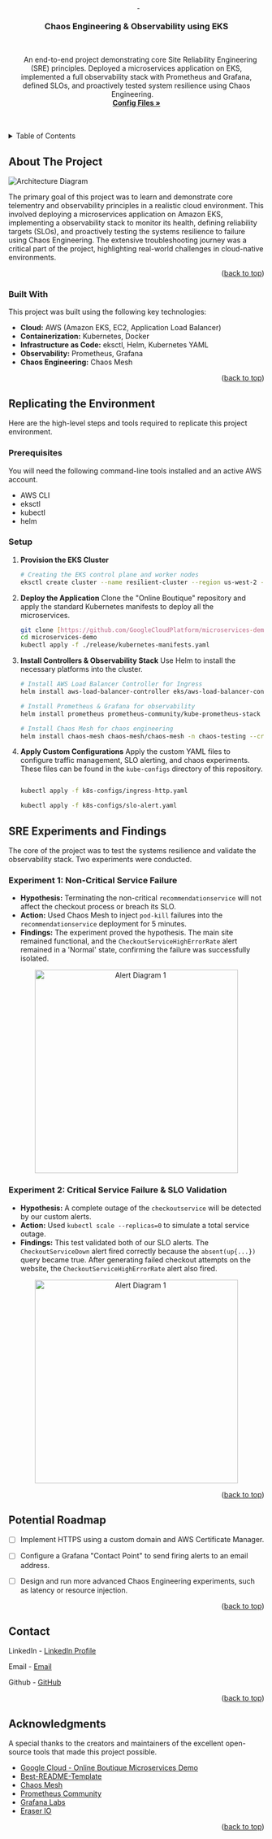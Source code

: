 <a id="readme-top"></a>

<div align="center">
  <a href="https://github.com/Manimanohar1/eks-observability">
  </a>

<h3 align="center">Chaos Engineering & Observability using EKS</h3>

  <p align="center">
    An end-to-end project demonstrating core Site Reliability Engineering (SRE) principles. Deployed a microservices application on EKS, implemented a full observability stack with Prometheus and Grafana, defined SLOs, and proactively tested system resilience using Chaos Engineering.
    <br />
    <a href="https://github.com/Manimanohar1/eks-observability/tree/main/kube-configs"><strong>Config Files »</strong></a>
    <br />
    <br />
  </p>
</div>

<details>
  <summary>Table of Contents</summary>
  <ol>
    <li>
      <a href="#about-the-project">About The Project</a>
      <ul>
        <li><a href="#built-with">Built With</a></li>
      </ul>
    </li>
    <li>
      <a href="#replicating-the-environment">Replicating the Environment</a>
      <ul>
        <li><a href="#prerequisites">Prerequisites</a></li>
        <li><a href="#setup">Setup</a></li>
      </ul>
    </li>
    <li><a href="#sre-experiments-and-findings">SRE Experiments and Findings</a></li>
    <li><a href="#roadmap">Roadmap</a></li>
    <li><a href="#license">License</a></li>
    <li><a href="#contact">Contact</a></li>
    <li><a href="#acknowledgments">Acknowledgments</a></li>
  </ol>
</details>

## About The Project

![Architecture Diagram][project-screenshot]

The primary goal of this project was to learn and demonstrate core telementry and observability principles in a realistic cloud environment. This involved deploying a microservices application on Amazon EKS, implementing a  observability stack to monitor its health, defining reliability targets (SLOs), and proactively testing the systems resilience to failure using Chaos Engineering. The extensive troubleshooting journey was a critical part of the project, highlighting real-world challenges in cloud-native environments.

<p align="right">(<a href="#readme-top">back to top</a>)</p>

### Built With

This project was built using the following key technologies:
* **Cloud:** AWS (Amazon EKS, EC2, Application Load Balancer)
* **Containerization:** Kubernetes, Docker
* **Infrastructure as Code:** eksctl, Helm, Kubernetes YAML
* **Observability:** Prometheus, Grafana
* **Chaos Engineering:** Chaos Mesh

<p align="right">(<a href="#readme-top">back to top</a>)</p>

## Replicating the Environment

Here are the high-level steps and tools required to replicate this project environment.

### Prerequisites

You will need the following command-line tools installed and an active AWS account.
* AWS CLI
* eksctl
* kubectl
* helm

### Setup

1. **Provision the EKS Cluster**
   ```sh
   # Creating the EKS control plane and worker nodes
   eksctl create cluster --name resilient-cluster --region us-west-2 --nodes 3
2.  **Deploy the Application**
    Clone the "Online Boutique" repository and apply the standard Kubernetes manifests to deploy all the microservices.
    ```sh
    git clone [https://github.com/GoogleCloudPlatform/microservices-demo.git](https://github.com/GoogleCloudPlatform/microservices-demo.git)
    cd microservices-demo
    kubectl apply -f ./release/kubernetes-manifests.yaml
    ```

3.  **Install Controllers & Observability Stack**
    Use Helm to install the necessary platforms into the cluster.
    ```sh
    # Install AWS Load Balancer Controller for Ingress
    helm install aws-load-balancer-controller eks/aws-load-balancer-controller -n kube-system ...

    # Install Prometheus & Grafana for observability
    helm install prometheus prometheus-community/kube-prometheus-stack --namespace monitoring --create-namespace

    # Install Chaos Mesh for chaos engineering
    helm install chaos-mesh chaos-mesh/chaos-mesh -n chaos-testing --create-namespace
    ```

4.  **Apply Custom Configurations**
    Apply the custom YAML files to configure traffic management, SLO alerting, and chaos experiments. These files can be found in the `kube-configs` directory of this repository.
    ```sh
    
    kubectl apply -f k8s-configs/ingress-http.yaml

    kubectl apply -f k8s-configs/slo-alert.yaml
    ```
## SRE Experiments and Findings

The core of the project was to test the systems resilience and validate the observability stack. Two experiments were conducted.

### Experiment 1: Non-Critical Service Failure

* **Hypothesis:** Terminating the non-critical `recommendationservice` will not affect the checkout process or breach its SLO.
* **Action:** Used Chaos Mesh to inject `pod-kill` failures into the `recommendationservice` deployment for 5 minutes.
* **Findings:** The experiment proved the hypothesis. The main site remained functional, and the `CheckoutServiceHighErrorRate` alert remained in a 'Normal' state, confirming the failure was successfully isolated.

<div align="center">
  <img src="images/graphana_ok.png" alt="Alert Diagram 1" width="400">
</div>

### Experiment 2: Critical Service Failure & SLO Validation

* **Hypothesis:** A complete outage of the `checkoutservice` will be detected by our custom alerts.
* **Action:** Used `kubectl scale --replicas=0` to simulate a total service outage.
* **Findings:** This test validated both of our SLO alerts. The `CheckoutServiceDown` alert fired correctly because the `absent(up{...})` query became true. After generating failed checkout attempts on the website, the `CheckoutServiceHighErrorRate` alert also fired.

<div align="center">
  <img src="images/graphana_nok.png" alt="Alert Diagram 1" width="400">
</div>

<p align="right">(<a href="#readme-top">back to top</a>)</p>

## Potential Roadmap

- [ ] Implement HTTPS using a custom domain and AWS Certificate Manager.
- [ ] Configure a Grafana "Contact Point" to send firing alerts to an email address.
- [ ] Design and run more advanced Chaos Engineering experiments, such as latency or resource injection.


<p align="right">(<a href="#readme-top">back to top</a>)</p>

## Contact

LinkedIn - [LinkedIn Profile](https://linkedin.com/in/manikandeshwar-manohar)  

Email - [Email](mailto:manishmanohar10@gmail.com)

Github - [GitHub](https://github.com/Manimanohar1)

<p align="right">(<a href="#readme-top">back to top</a>)</p>

## Acknowledgments

A special thanks to the creators and maintainers of the excellent open-source tools that made this project possible.

* [Google Cloud - Online Boutique Microservices Demo](https://github.com/GoogleCloudPlatform/microservices-demo)
* [Best-README-Template](https://github.com/othneildrew/Best-README-Template)
* [Chaos Mesh](https://chaos-mesh.org/)
* [Prometheus Community](https://prometheus.io/)
* [Grafana Labs](https://grafana.com/)
* [Eraser IO](https://app.eraser.io/)

<p align="right">(<a href="#readme-top">back to top</a>)</p>

[project-screenshot]: images/architecture.png
[graphana_ok]: images/graphana_ok.png
[graphana_notok]: images/graphana_nok.png

